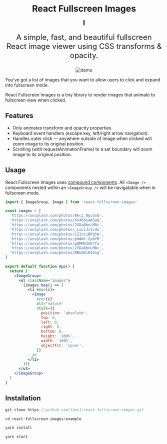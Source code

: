 <h1 align="center">
  React Fullscreen Images 
</h1>
<p align="center">
  🔲
  </p>
<p align="center" style="font-size: 1.5rem;">
  A simple, fast, and beautiful fullscreen React image viewer using CSS transforms & opacity.
</p>

<p align="center">
<img src="demo.gif" alt="demo" />
</p>

You've got a list of images that you want to allow users to click and expand into fullscreen mode.

React Fullscreen Images is a tiny library to render images that animate to fullscreen view when
clicked.

## Features

- Only animates transform and opacity properties.
- Keyboard event handlers (escape key, left/right arrow navigation).
- Handles outer click — anywhere outside of image when clicked will zoom image to its original
  position.
- Scrolling (with requestAnimationFrame) to a set boundary will zoom image to its original position.

## Usage

React Fullscreen Images uses [compound components](https://kentcdodds.com/blog/compound-components-with-react-hooks). All `<Image />` components nested within an `<ImageGroup />` will be navigatable when in fullscreen mode.

```jsx
import { ImageGroup, Image } from 'react-fullscreen-images'

const images = [
  'https://unsplash.com/photos/Bkci_8qcdvQ',
  'https://unsplash.com/photos/hS46bsAASwQ',
  'https://unsplash.com/photos/2VDa8bnLM8c',
  'https://unsplash.com/photos/_LuLiJc1cdo',
  'https://unsplash.com/photos/1Z2niiBPg5A',
  'https://unsplash.com/photos/pHANr-CpbYM',
  'https://unsplash.com/photos/pQMM63GE7fo',
  'https://unsplash.com/photos/2VDa8bnLM8c',
  'https://unsplash.com/photos/MBkQKiH14ng',
]

export default function App() {
  return (
    <ImageGroup>
      <ul className="images">
        {images.map(i => (
          <li key={i}>
            <Image
              src={i}
              alt="nature"
              style={{
                position: 'absolute',
                top: 0,
                left: 0,
                right: 0,
                bottom: 0,
                height: '100%',
                width: '100%',
                objectFit: 'cover',
              }}
            />
          </li>
        ))}
      </ul>
    </ImageGroup>
  )
}
```

## Installation

```jsx
git clone https://github.com/timc1/react-fullscreen-images.git

cd react-fullscreen-images/example

yarn install

yarn start
```
